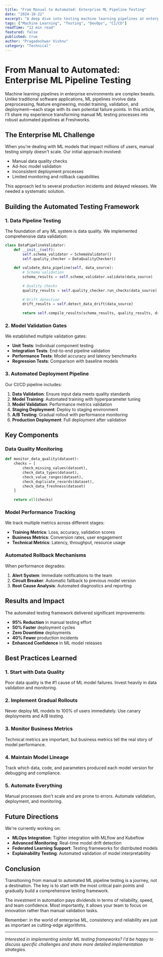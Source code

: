 ```yaml
---
title: "From Manual to Automated: Enterprise ML Pipeline Testing"
date: "2024-10-22"
excerpt: "A deep dive into testing machine learning pipelines at enterprise scale, covering validation frameworks and quality gates for production deployment."
tags: ["Machine Learning", "Testing", "DevOps", "CI/CD"]
readTime: "12 min read"
featured: false
published: true
author: "Pragadeshwar Vishnu"
category: "Technical"
---
```


# From Manual to Automated: Enterprise ML Pipeline Testing

Machine learning pipelines in enterprise environments are complex beasts. Unlike traditional software applications, ML pipelines involve data preprocessing, feature engineering, model training, validation, and deployment—each stage with its own potential failure points. In this article, I'll share my experience transforming manual ML testing processes into robust automated pipelines at Freshworks.

## The Enterprise ML Challenge

When you're dealing with ML models that impact millions of users, manual testing simply doesn't scale. Our initial approach involved:

- Manual data quality checks
- Ad-hoc model validation
- Inconsistent deployment processes
- Limited monitoring and rollback capabilities

This approach led to several production incidents and delayed releases. We needed a systematic solution.

## Building the Automated Testing Framework

### 1. Data Pipeline Testing

The foundation of any ML system is data quality. We implemented comprehensive data validation:

```python
class DataPipelineValidator:
    def __init__(self):
        self.schema_validator = SchemaValidator()
        self.quality_checker = DataQualityChecker()
        
    def validate_data_pipeline(self, data_source):
        # Schema validation
        schema_results = self.schema_validator.validate(data_source)
        
        # Quality checks
        quality_results = self.quality_checker.run_checks(data_source)
        
        # Drift detection
        drift_results = self.detect_data_drift(data_source)
        
        return self.compile_results(schema_results, quality_results, drift_results)
```

### 2. Model Validation Gates

We established multiple validation gates:

- **Unit Tests**: Individual component testing
- **Integration Tests**: End-to-end pipeline validation
- **Performance Tests**: Model accuracy and latency benchmarks
- **Regression Tests**: Comparison with baseline models

### 3. Automated Deployment Pipeline

Our CI/CD pipeline includes:

1. **Data Validation**: Ensure input data meets quality standards
2. **Model Training**: Automated training with hyperparameter tuning
3. **Model Validation**: Performance metrics validation
4. **Staging Deployment**: Deploy to staging environment
5. **A/B Testing**: Gradual rollout with performance monitoring
6. **Production Deployment**: Full deployment after validation

## Key Components

### Data Quality Monitoring

```python
def monitor_data_quality(dataset):
    checks = [
        check_missing_values(dataset),
        check_data_types(dataset),
        check_value_ranges(dataset),
        check_duplicate_records(dataset),
        check_data_freshness(dataset)
    ]
    
    return all(checks)
```

### Model Performance Tracking

We track multiple metrics across different stages:

- **Training Metrics**: Loss, accuracy, validation scores
- **Business Metrics**: Conversion rates, user engagement
- **Technical Metrics**: Latency, throughput, resource usage

### Automated Rollback Mechanisms

When performance degrades:

1. **Alert System**: Immediate notifications to the team
2. **Circuit Breaker**: Automatic fallback to previous model version
3. **Root Cause Analysis**: Automated diagnostics and reporting

## Results and Impact

The automated testing framework delivered significant improvements:

- **95% Reduction** in manual testing effort
- **50% Faster** deployment cycles
- **Zero Downtime** deployments
- **40% Fewer** production incidents
- **Enhanced Confidence** in ML model releases

## Best Practices Learned

### 1. Start with Data Quality

Poor data quality is the #1 cause of ML model failures. Invest heavily in data validation and monitoring.

### 2. Implement Gradual Rollouts

Never deploy ML models to 100% of users immediately. Use canary deployments and A/B testing.

### 3. Monitor Business Metrics

Technical metrics are important, but business metrics tell the real story of model performance.

### 4. Maintain Model Lineage

Track which data, code, and parameters produced each model version for debugging and compliance.

### 5. Automate Everything

Manual processes don't scale and are prone to errors. Automate validation, deployment, and monitoring.

## Future Directions

We're currently working on:

- **MLOps Integration**: Tighter integration with MLflow and Kubeflow
- **Advanced Monitoring**: Real-time model drift detection
- **Federated Learning Support**: Testing frameworks for distributed models
- **Explainability Testing**: Automated validation of model interpretability

## Conclusion

Transitioning from manual to automated ML pipeline testing is a journey, not a destination. The key is to start with the most critical pain points and gradually build a comprehensive testing framework.

The investment in automation pays dividends in terms of reliability, speed, and team confidence. Most importantly, it allows your team to focus on innovation rather than manual validation tasks.

Remember: in the world of enterprise ML, consistency and reliability are just as important as cutting-edge algorithms.

---

*Interested in implementing similar ML testing frameworks? I'd be happy to discuss specific challenges and share more detailed implementation strategies.* 